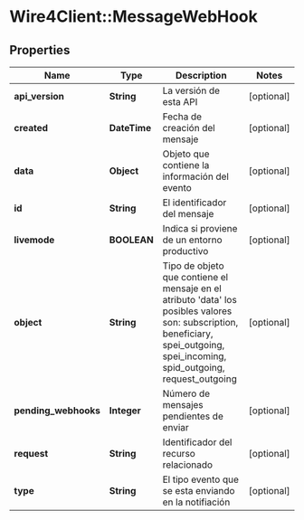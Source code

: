 # Wire4Client::MessageWebHook

## Properties
Name | Type | Description | Notes
------------ | ------------- | ------------- | -------------
**api_version** | **String** | La versión de esta API | [optional] 
**created** | **DateTime** | Fecha de creación del mensaje | [optional] 
**data** | **Object** | Objeto que contiene la información del evento | [optional] 
**id** | **String** | El identificador del mensaje | [optional] 
**livemode** | **BOOLEAN** | Indica si proviene de un entorno productivo | [optional] 
**object** | **String** | Tipo de objeto  que contiene el mensaje en el atributo &#39;data&#39; los posibles valores son: subscription, beneficiary, spei_outgoing, spei_incoming, spid_outgoing, request_outgoing  | [optional] 
**pending_webhooks** | **Integer** | Número de  mensajes pendientes de enviar | [optional] 
**request** | **String** | Identificador del recurso relacionado | [optional] 
**type** | **String** | El tipo evento que se esta enviando en la notifiación | [optional] 


